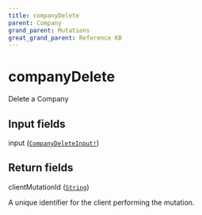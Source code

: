 ```yaml
---
title: companyDelete
parent: Company
grand_parent: Mutations
great_grand_parent: Reference KB
---
```


# companyDelete

Delete a Company

## Input fields

<div class="field-entry ">
  <span id="input" class="field-name anchored">input (<code><a href="/docs/reference_kb/input_object/company/company_delete_input">CompanyDeleteInput!</a></code>)</span>

  <div class="description-wrapper">

  </div>
</div>

## Return fields

<div class="field-entry ">
  <span id="client_mutation_id" class="field-name anchored">clientMutationId (<code><a href="/docs/reference_kb/scalar/string">String</a></code>)</span>

  <div class="description-wrapper">
   <p>A unique identifier for the client performing the mutation.</p>

  </div>
</div>

